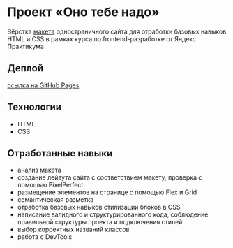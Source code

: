 # Проект «Оно тебе надо»  

Вёрстка [макета](https://www.figma.com/design/unBuocGdAfnegz1sE0MknV/%232-Оно-тебе-надо?node-id=0-1&t=kyeNLQfyfejvSvAt-0) одностраничного сайта для отработки базовых навыков HTML и CSS в рамках курса по frontend-разработке от Яндекс Практикума

## Деплой  
[ссылка на GitHub Pages](https://beschetnova.github.io/ono-tebe-nado/)  

## Технологии
* HTML
* CSS

## Отработанные навыки
* анализ макета
* создание лейаута сайта с соответствием макету, проверка с помощью PixelPerfect
* размещение элементов на странице с помощью Flex и Grid
* семантическая разметка
* отработка базовых навыков стилизации блоков в CSS
* написание валидного и структурированного кода, соблюдение правильной структуры проекта и подключения стилей
* выбор корректных названий классов
* работа с DevTools







